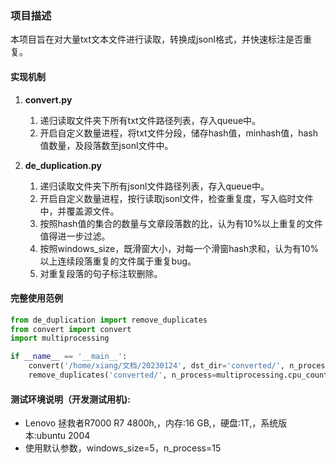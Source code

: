 ### 项目描述
本项目旨在对大量txt文本文件进行读取，转换成jsonl格式，并快速标注是否重复。



#### 实现机制

1.  **convert.py**
    1. 递归读取文件夹下所有txt文件路径列表，存入queue中。
    2. 开启自定义数量进程，将txt文件分段，储存hash值，minhash值，hash值数量，及段落数至jsonl文件中。

2.  **de_duplication.py**
    1. 递归读取文件夹下所有jsonl文件路径列表，存入queue中。
    2. 开启自定义数量进程，按行读取jsonl文件，检查重复度，写入临时文件中，并覆盖源文件。
    3. 按照hash值的集合的数量与文章段落数的比，认为有10%以上重复的文件值得进一步过滤。
    4. 按照windows_size，既滑窗大小，对每一个滑窗hash求和，认为有10%以上连续段落重复的文件属于重复bug。
    5. 对重复段落的句子标注软删除。



#### 完整使用范例

```python
from de_duplication import remove_duplicates
from convert import convert
import multiprocessing

if __name__ == '__main__':
    convert('/home/xiang/文档/20230124', dst_dir='converted/', n_process=multiprocessing.cpu_count()-1)
    remove_duplicates('converted/', n_process=multiprocessing.cpu_count()-1, windows_size=5)
```



#### 测试环境说明（开发测试用机):

* Lenovo 拯救者R7000 R7 4800h,，内存:16 GB,，硬盘:1T,，系统版本:ubuntu 2004
* 使用默认参数，windows_size=5，n_process=15

